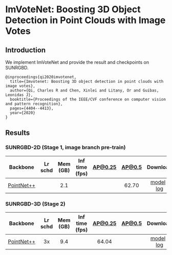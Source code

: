 # ImVoteNet: Boosting 3D Object Detection in Point Clouds with Image Votes

## Introduction

<!-- [ALGORITHM] -->

We implement ImVoteNet and provide the result and checkpoints on SUNRGBD.

```
@inproceedings{qi2020imvotenet,
  title={Imvotenet: Boosting 3D object detection in point clouds with image votes},
  author={Qi, Charles R and Chen, Xinlei and Litany, Or and Guibas, Leonidas J},
  booktitle={Proceedings of the IEEE/CVF conference on computer vision and pattern recognition},
  pages={4404--4413},
  year={2020}
}
```

## Results

### SUNRGBD-2D (Stage 1, image branch pre-train)

|  Backbone   | Lr schd | Mem (GB) | Inf time (fps) | AP@0.25 |AP@0.5| Download |
| :---------: | :-----: | :------: | :------------: | :----: |:----: | :------: |
|    [PointNet++](./imvotenet_faster_rcnn_r50_fpn_2x4_sunrgbd-3d-10class.py)     |   |2.1| ||62.70|[model](https://download.openmmlab.com/mmdetection3d/v0.1.0_models/imvotenet/imvotenet_faster_rcnn_r50_fpn_2x4_sunrgbd-3d-10class/imvotenet_faster_rcnn_r50_fpn_2x4_sunrgbd-3d-10class_20210323_173222-cad62aeb.pth) &#124; [log](https://download.openmmlab.com/mmdetection3d/v0.1.0_models/imvotenet/imvotenet_faster_rcnn_r50_fpn_2x4_sunrgbd-3d-10class/imvotenet_faster_rcnn_r50_fpn_2x4_sunrgbd-3d-10class_20210323_173222.log.json)|

### SUNRGBD-3D (Stage 2)

|  Backbone   | Lr schd | Mem (GB) | Inf time (fps) | AP@0.25 |AP@0.5| Download |
| :---------: | :-----: | :------: | :------------: | :----: |:----: | :------: |
|    [PointNet++](./imvotenet_stage2_16x8_sunrgbd-3d-10class.py)     |  3x    |9.4| |64.04||[model](https://download.openmmlab.com/mmdetection3d/v0.1.0_models/imvotenet/imvotenet_stage2_16x8_sunrgbd-3d-10class/imvotenet_stage2_16x8_sunrgbd-3d-10class_20210323_184021-d44dcb66.pth) &#124; [log](https://download.openmmlab.com/mmdetection3d/v0.1.0_models/imvotenet/imvotenet_stage2_16x8_sunrgbd-3d-10class/imvotenet_stage2_16x8_sunrgbd-3d-10class_20210323_184021.log.json)|
